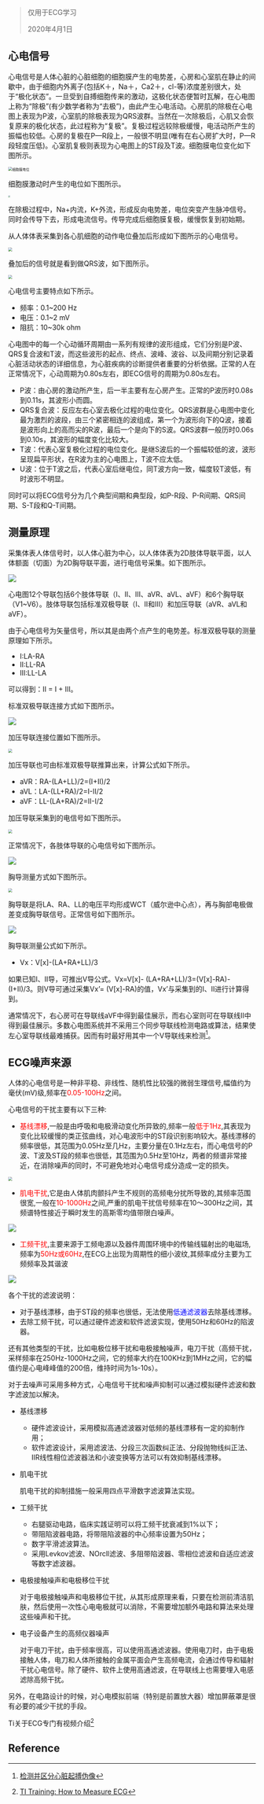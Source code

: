 >仅用于ECG学习
>
>2020年4月1日

## 心电信号

心电信号是人体心脏的心脏细胞的细胞膜产生的电势差，心房和心室肌在静止的间歇中，由于细胞内外离子(包括K＋，Na＋，Ca2＋，cl-等)浓度差别很大，处于“极化状态”。一旦受到自搏细胞传来的激动，这极化状态便暂时瓦解，在心电图上称为“除极”(有少数学者称为“去极”)，由此产生心电活动。心房肌的除极在心电图上表现为P波，心室肌的除极表现为QRS波群。当然在一次除极后，心肌又会恢复原来的极化状态，此过程称为“复极”。复极过程远较除极缓慢，电活动所产生的振幅也较低。心房的复极在P—R段上，一般很不明显(唯有在右心房扩大时，P—R段轻度压低)。心室肌复极则表现为心电图上的ST段及T波。细胞膜电位变化如下图所示。  

<img src="http://www.mythbird.com:8000/f/cb7d25b8acf24791b1b0/?dl=1" alt="细胞膜电位" style="zoom:50%;" />



细胞膜激动时产生的电位如下图所示。  

<img src="http://www.mythbird.com:8000/f/8c284f45aa4541279074/?dl=1" style="zoom: 25%;" />



在除极过程中，Na+内流，K+外流，形成反向电势差，电位突变产生脉冲信号。同时会传导下去，形成电流信号。传导完成后细胞膜复极，缓慢恢复到初始期。  

从人体体表采集到各心肌细胞的动作电位叠加后形成如下图所示的心电信号。  

<img src="http://www.mythbird.com:8000/f/9385d54b113149bc8bdf/?dl=1" style="zoom:50%;" />





叠加后的信号就是看到做QRS波，如下图所示。

<img src="http://www.mythbird.com:8000/f/36672ac7bf5748b4978f/?dl=1" style="zoom:50%;" />



心电信号主要特点如下所示。  

- 频率：0.1~200 Hz
- 电压：0.1~2 mV
- 阻抗：10~30k ohm

心电图中的每一个心动循环周期由一系列有规律的波形组成，它们分别是P波、QRS复合波和T波，而这些波形的起点、终点、波峰、波谷、以及间期分别记录着心脏活动状态的详细信息，为心脏疾病的诊断提供者重要的分析依据。正常的人在正常情况下，心动周期为0.80s左右，即ECG信号的周期为0.80s左右。  

- P波：由心房的激动所产生，后一半主要有左心房产生。正常的P波历时0.08s到0.11s，其波形小而圆。  
- QRS复合波：反应左右心室去极化过程的电位变化。QRS波群是心电图中变化最为激烈的波段，由三个紧密相连的波组成，第一个为波形向下的Q波，接着是波形向上的高而尖的R波，最后一个是向下的S波。QRS波群一般历时0.06s到0.10s，其波形的幅度变化比较大。  
- T波：代表心室复极化过程的电位变化。是继S波后的一个振幅较低的波，波形呈现扁平形状，在R波为主的心电图上，T波不应太低。  
- U波：位于T波之后，代表心室后继电位，同T波方向一致，幅度较T波低，有时波形不明显。  

同时可以将ECG信号分为几个典型间期和典型段，如P-R段、P-R间期、QRS间期、S-T段和Q-T间期。  

## 测量原理

采集体表人体信号时，以人体心脏为中心，以人体体表为2D肢体导联平面，以人体额面（切面）为2D胸导联平面，进行电信号采集。如下图所示。  

<img src="http://www.mythbird.com:8000/f/752b95739f554564aee5/?dl=1"  />



心电图12个导联包括6个肢体导联（Ⅰ、Ⅱ、Ⅲ、aVR、aVL、aVF）和6个胸导联（V1~V6）。肢体导联包括标准双极导联（Ⅰ、Ⅱ和Ⅲ）和加压导联（aVR、aVL和aVF）。  

由于心电信号为矢量信号，所以其是由两个点产生的电势差。标准双极导联的测量原理如下所示。  

- I:LA-RA
- II:LL-RA
- III:LL-LA

可以得到：II = I + III。  

标准双极导联连接方式如下图所示。  

![](http://www.mythbird.com:8000/f/a0dea9584a064f77b08a/?dl=1)



加压导联连接位置如下图所示。  

<img src="http://www.mythbird.com:8000/f/2ee371a933ff4b998931/?dl=1" style="zoom:50%;" />



加压导联也可由标准双极导联推算出来，计算公式如下所示。  

- aVR：RA-(LA+LL)/2=(I+II)/2
- aVL：LA-(LL+RA)/2=I-II/2
- aVF：LL-(LA+RA)/2=II-I/2

加压导联采集到的电信号如下图所示。  

<img src="http://www.mythbird.com:8000/f/33a78e457bd5455d8c14/?dl=1" style="zoom:50%;" />





正常情况下，各肢体导联的心电信号如下图所示。

![](http://www.mythbird.com:8000/f/a00f0e79b5954cb8a397/?dl=1)



胸导测量方式如下图所示。  

<img src="http://www.mythbird.com:8000/f/cbbc1a6831a141d19672/?dl=1" style="zoom:50%;" />



胸导联是将LA、RA、LL的电压平均形成WCT（威尔逊中心点），再与胸部电极做差变成胸导联信号。正常信号如下图所示。  

![](http://www.mythbird.com:8000/f/66e7110ac42949d48a37/?dl=1)



胸导联测量公式如下所示。

- Vx：V[x]-(LA+RA+LL)/3

如果已知I、II导，可推出V导公式。Vx=V[x]- (LA+RA+LL)/3=(V[x]-RA)-(I+II)/3。则V导可通过采集Vx’= (V[x]-RA)的值，Vx’与采集到的I、II进行计算得到。  



通常情况下，右心房可在导联线aVF中得到最佳展示，而右心室则可在导联线II中得到最佳展示。多数心电图系统并不采用三个同步导联线检测电路或算法，结果使左心室导联线最难捕获。因而有时最好用其中一个V导联线来检测[^1]。



## ECG噪声来源 

人体的心电信号是一种非平稳、非线性、随机性比较强的微弱生理信号,幅值约为毫伏(mV)级,频率在<font color = "red">0.05-100Hz</font>之间。  

心电信号的干扰主要有以下三种:  

- <font color = "red">基线漂移</font>,一般是由呼吸和电极滑动变化所异致的,频率一般<font color = "red">低于1Hz</font>,其表现为变化比较缓慢的类正弦曲线，对心电波形中的ST段识别影响较大。基线漂移的频率很低，其范围为0.05Hz至几Hz，主要分量在0.1Hz左右，而心电信号的P波、T波及ST段的频率也很低，其范围为0.5Hz至10Hz，两者的频谱非常接近，在消除噪声的同时，不可避免地对心电信号成分造成一定的损失。  

<img src="http://www.mythbird.com:8000/f/2bd3a8e727a245759c48/?dl=1" style="zoom:50%;" />



-  <font color = "red">肌电干扰</font>,它是由人体肌肉颤抖产生不规则的高频电分扰所导致的,其频率范围很宽,一般在<font color = "red">10-1000Hz</font>之间,严重的肌电干扰信号频率在10～300Hz之间，其频谱特性接近于瞬时发生的高斯零均值带限白噪声。    

![](http://www.mythbird.com:8000/f/2f8c5bc53dbf4070b8cf/?dl=1)

-  <font color = "red">工频干扰</font>,主要来源于工频电源以及器件周围环境中的传输线辐射出的电磁场,频率为<font color = "red">50Hz或60Hz</font>,在ECG上出现为周期性的细小波纹,其频率成分主要为工频频率及其谐波  

![](http://www.mythbird.com:8000/f/ba57a4741a96420f99e9/?dl=1)

各个干扰的滤波说明：  

-  对于基线漂移，由于ST段的频率也很低，无法使用<font color = "blue">低通滤波器</font>去除基线漂移。  
-  去除工频干扰，可以通过硬件滤波和软件滤波实现，使用50Hz和60Hz的陷波器。  

还有其他类型的干扰，比如电极位移干扰和电极接触噪声，电刀干扰（高频干扰，采样频率在250Hz-1000Hz之间，它的频率大约在100KHz到1MHz之间，它的幅值约是心电峰峰值的200倍，维持时间为1s-10s）。



对于去噪声可采用多种方式，心电信号干扰和噪声抑制可以通过模拟硬件滤波和数字滤波加以解决。

- 基线漂移
  - 硬件滤波设计，采用模拟高通滤波器对低频的基线漂移有一定的抑制作用；
  - 软件滤波设计，采用滤波法、分段三次函数纠正法、分段抛物线纠正法、IIR线性相位滤波器法和小波变换等方法可以有效抑制基线漂移。

- 肌电干扰

  肌电干扰的抑制措施一般采用四点平滑数字滤波算法实现。

- 工频干扰

  - 右腿驱动电路，临床实践证明可以将工频干扰衰减到1%以下；
  - 带阻陷波器电路，将带阻陷波器的中心频率设置为50Hz；
  -  数字平滑滤波算法。
  - 采用Levkov滤波、NOrcll滤波、多阻带陷波器、零相位滤波和自适应滤波等数字滤波器。

- 电极接触噪声和电极移位干扰

  对于电极接触噪声和电极移位干扰，从其形成原理来看，只要在检测前清洁肌肤，然后使用一次性心电电极就可以消除，不需要增加额外电路和算法来处理这些噪声和干扰。

- 电子设备产生的高频仪器噪声

  对于电刀干扰，由于频率很高，可以使用高通滤波器。使用电刀时，由于电极接触人体，电刀和人体所接触的金属平面会产生高频电流，会通过传导和辐射干扰心电信号。除了硬件、软件上使用高通滤波，在导联线上也需要埋入电感滤除高频干扰。

另外，在电路设计的时候，对心电模拟前端（特别是前置放大器）增加屏蔽罩是很有必要的减少干扰的手段。

 

Ti关于ECG专门有视频介绍[^2]

## Reference

[^1]: [检测并区分心脏起搏伪像](https://www.analog.com/cn/analog-dialogue/articles/detecting-and-distinguishing-cardiac-pacing-artifacts.html)

[^2]: [TI Training: How to Measure ECG](https://training.ti.com/how-measure-ecg-introduction-what-ecg?context=1128637-1128609)

